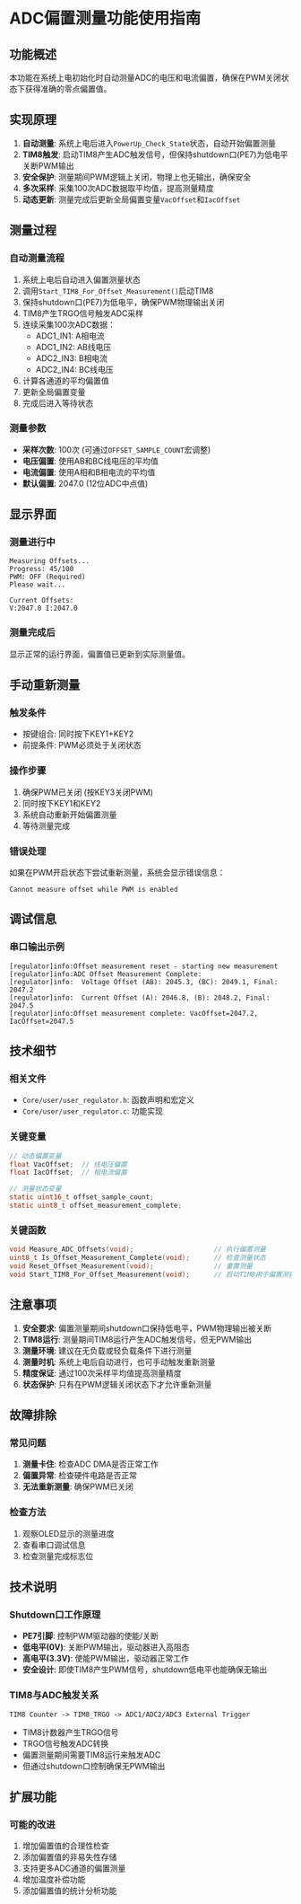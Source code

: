 # ADC偏置测量功能使用指南

## 功能概述

本功能在系统上电初始化时自动测量ADC的电压和电流偏置，确保在PWM关闭状态下获得准确的零点偏置值。

## 实现原理

1. **自动测量**: 系统上电后进入`PowerUp_Check_State`状态，自动开始偏置测量
2. **TIM8触发**: 启动TIM8产生ADC触发信号，但保持shutdown口(PE7)为低电平关断PWM输出
3. **安全保护**: 测量期间PWM逻辑上关闭，物理上也无输出，确保安全
4. **多次采样**: 采集100次ADC数据取平均值，提高测量精度
5. **动态更新**: 测量完成后更新全局偏置变量`VacOffset`和`IacOffset`

## 测量过程

### 自动测量流程
1. 系统上电后自动进入偏置测量状态
2. 调用`Start_TIM8_For_Offset_Measurement()`启动TIM8
3. 保持shutdown口(PE7)为低电平，确保PWM物理输出关闭
4. TIM8产生TRGO信号触发ADC采样
5. 连续采集100次ADC数据：
   - ADC1_IN1: A相电流
   - ADC1_IN2: AB线电压
   - ADC2_IN3: B相电流
   - ADC2_IN4: BC线电压
6. 计算各通道的平均偏置值
7. 更新全局偏置变量
8. 完成后进入等待状态

### 测量参数
- **采样次数**: 100次 (可通过`OFFSET_SAMPLE_COUNT`宏调整)
- **电压偏置**: 使用AB和BC线电压的平均值
- **电流偏置**: 使用A相和B相电流的平均值
- **默认偏置**: 2047.0 (12位ADC中点值)

## 显示界面

### 测量进行中
```
Measuring Offsets...
Progress: 45/100
PWM: OFF (Required)
Please wait...

Current Offsets:
V:2047.0 I:2047.0
```

### 测量完成后
显示正常的运行界面，偏置值已更新到实际测量值。

## 手动重新测量

### 触发条件
- 按键组合: 同时按下KEY1+KEY2
- 前提条件: PWM必须处于关闭状态

### 操作步骤
1. 确保PWM已关闭 (按KEY3关闭PWM)
2. 同时按下KEY1和KEY2
3. 系统自动重新开始偏置测量
4. 等待测量完成

### 错误处理
如果在PWM开启状态下尝试重新测量，系统会显示错误信息：
```
Cannot measure offset while PWM is enabled
```

## 调试信息

### 串口输出示例
```
[regulator]info:Offset measurement reset - starting new measurement
[regulator]info:ADC Offset Measurement Complete:
[regulator]info:  Voltage Offset (AB): 2045.3, (BC): 2049.1, Final: 2047.2
[regulator]info:  Current Offset (A): 2046.8, (B): 2048.2, Final: 2047.5
[regulator]info:Offset measurement complete: VacOffset=2047.2, IacOffset=2047.5
```

## 技术细节

### 相关文件
- `Core/user/user_regulator.h`: 函数声明和宏定义
- `Core/user/user_regulator.c`: 功能实现

### 关键变量
```c
// 动态偏置变量
float VacOffset;  // 线电压偏置
float IacOffset;  // 相电流偏置

// 测量状态变量
static uint16_t offset_sample_count;
static uint8_t offset_measurement_complete;
```

### 关键函数
```c
void Measure_ADC_Offsets(void);                    // 执行偏置测量
uint8_t Is_Offset_Measurement_Complete(void);      // 检查测量状态
void Reset_Offset_Measurement(void);               // 重置测量
void Start_TIM8_For_Offset_Measurement(void);      // 启动TIM8用于偏置测量
```

## 注意事项

1. **安全要求**: 偏置测量期间shutdown口保持低电平，PWM物理输出被关断
2. **TIM8运行**: 测量期间TIM8运行产生ADC触发信号，但无PWM输出
3. **测量环境**: 建议在无负载或轻负载条件下进行测量
4. **测量时机**: 系统上电后自动进行，也可手动触发重新测量
5. **精度保证**: 通过100次采样平均值提高测量精度
6. **状态保护**: 只有在PWM逻辑关闭状态下才允许重新测量

## 故障排除

### 常见问题
1. **测量卡住**: 检查ADC DMA是否正常工作
2. **偏置异常**: 检查硬件电路是否正常
3. **无法重新测量**: 确保PWM已关闭

### 检查方法
1. 观察OLED显示的测量进度
2. 查看串口调试信息
3. 检查测量完成标志位

## 技术说明

### Shutdown口工作原理
- **PE7引脚**: 控制PWM驱动器的使能/关断
- **低电平(0V)**: 关断PWM输出，驱动器进入高阻态
- **高电平(3.3V)**: 使能PWM输出，驱动器正常工作
- **安全设计**: 即使TIM8产生PWM信号，shutdown低电平也能确保无输出

### TIM8与ADC触发关系
```
TIM8 Counter -> TIM8_TRGO -> ADC1/ADC2/ADC3 External Trigger
```
- TIM8计数器产生TRGO信号
- TRGO信号触发ADC转换
- 偏置测量期间需要TIM8运行来触发ADC
- 但通过shutdown口控制确保无PWM输出

## 扩展功能

### 可能的改进
1. 增加偏置值的合理性检查
2. 添加偏置值的非易失性存储
3. 支持更多ADC通道的偏置测量
4. 增加温度补偿功能
5. 添加偏置值的统计分析功能
